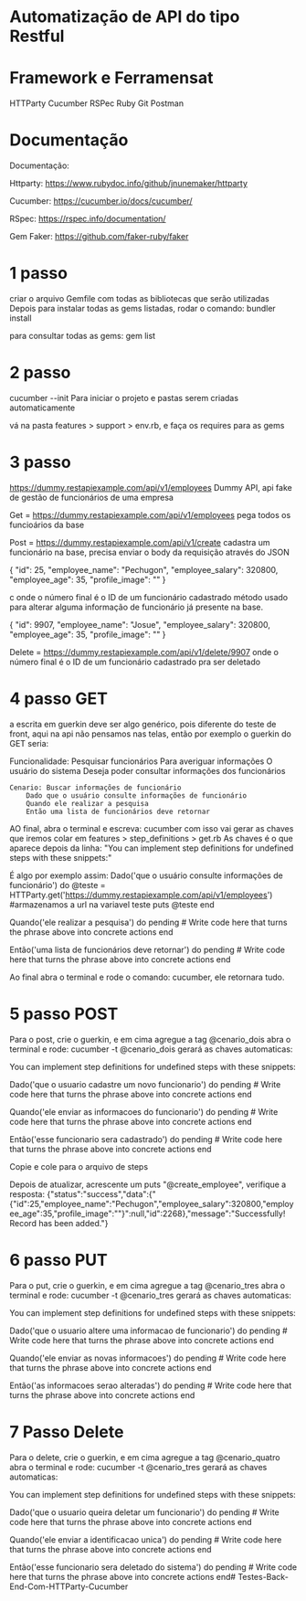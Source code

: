 # Automatização de API do tipo Restful

# Framework e Ferramensat

HTTParty
Cucumber
RSPec
Ruby
Git
Postman

# Documentação
Documentação:

Httparty: https://www.rubydoc.info/github/jnunemaker/httparty

Cucumber: https://cucumber.io/docs/cucumber/

RSpec: https://rspec.info/documentation/

Gem Faker: https://github.com/faker-ruby/faker


# 1 passo

criar o arquivo Gemfile com todas as bibliotecas que serão utilizadas
Depois para instalar todas as gems listadas, rodar o comando: bundler install 

para consultar todas as gems: gem list

# 2 passo

cucumber --init
Para iniciar o projeto e pastas serem criadas automaticamente

vá na pasta features > support > env.rb, e faça os requires para as gems

# 3 passo

https://dummy.restapiexample.com/api/v1/employees
Dummy API, api fake
de gestão de funcionários de uma empresa

Get = https://dummy.restapiexample.com/api/v1/employees
pega todos os funcioários da base

Post = https://dummy.restapiexample.com/api/v1/create
cadastra um funcionário na base, precisa enviar o body da requisição através do JSON

{
    "id": 25,
    "employee_name": "Pechugon",
    "employee_salary": 320800,
    "employee_age": 35,
    "profile_image": ""
}

c
onde o número final é o ID de um funcionário cadastrado
método usado para alterar alguma informação de funcionário já presente na base.

{
    "id": 9907,
    "employee_name": "Josue",
    "employee_salary": 320800,
    "employee_age": 35,
    "profile_image": ""
}

Delete = https://dummy.restapiexample.com/api/v1/delete/9907
onde o número final é o ID de um funcionário cadastrado pra ser deletado

# 4 passo GET

a escrita em guerkin deve ser algo genérico, pois diferente do teste de front, aqui na api não pensamos nas telas, então por exemplo o guerkin do GET seria: 

 Funcionalidade: Pesquisar funcionários
    Para averiguar informações
    O usuário do sistema
    Deseja poder consultar informações dos funcionários

    Cenario: Buscar informações de funcionário
        Dado que o usuário consulte informações de funcionário
        Quando ele realizar a pesquisa 
        Então uma lista de funcionários deve retornar

AO final, abra o terminal e escreva: cucumber
com isso vai gerar as chaves que iremos colar em features > step_definitions > get.rb
As chaves é o que aparece depois da linha: "You can implement step definitions for undefined steps with these snippets:"

É algo por exemplo assim:
Dado('que o usuário consulte informações de funcionário') do
     @teste = HTTParty.get('https://dummy.restapiexample.com/api/v1/employees') #armazenamos a url na variavel teste
    puts @teste
  end
  
  Quando('ele realizar a pesquisa') do
    pending # Write code here that turns the phrase above into concrete actions
  end
  
  Então('uma lista de funcionários deve retornar') do
    pending # Write code here that turns the phrase above into concrete actions
  end

Ao final abra o terminal e rode o comando: cucumber, ele retornara tudo.

# 5 passo POST

Para o post, crie o guerkin, e em cima agregue a tag @cenario_dois
abra o terminal e rode: cucumber -t @cenario_dois
gerará as chaves automaticas:

You can implement step definitions for undefined steps with these snippets:

Dado('que o usuario cadastre um novo funcionario') do
  pending # Write code here that turns the phrase above into concrete actions
end

Quando('ele enviar as informacoes do funcionario') do
  pending # Write code here that turns the phrase above into concrete actions
end

Então('esse funcionario sera cadastrado') do
  pending # Write code here that turns the phrase above into concrete actions
end

Copie e cole para o arquivo de steps

Depois de atualizar, acrescente um puts "@create_employee", verifique a resposta:
{"status":"success","data":{"{\"id\":25,\"employee_name\":\"Pechugon\",\"employee_salary\":320800,\"employee_age\":35,\"profile_image\":\"\"}":null,"id":2268},"message":"Successfully! Record has been added."}

# 6 passo PUT
Para o put, crie o guerkin, e em cima agregue a tag @cenario_tres
abra o terminal e rode: cucumber -t @cenario_tres
gerará as chaves automaticas:

You can implement step definitions for undefined steps with these snippets:

Dado('que o usuario altere uma informacao de funcionario') do
  pending # Write code here that turns the phrase above into concrete actions
end

Quando('ele enviar as novas informacoes') do
  pending # Write code here that turns the phrase above into concrete actions
end

Então('as informacoes serao alteradas') do
  pending # Write code here that turns the phrase above into concrete actions
end

# 7 Passo Delete
Para o delete, crie o guerkin, e em cima agregue a tag @cenario_quatro
abra o terminal e rode: cucumber -t @cenario_tres
gerará as chaves automaticas:

You can implement step definitions for undefined steps with these snippets:

Dado('que o usuario queira deletar um funcionario') do
  pending # Write code here that turns the phrase above into concrete actions
end

Quando('ele enviar a identificacao unica') do
  pending # Write code here that turns the phrase above into concrete actions
end

Então('esse funcionario sera deletado do sistema') do
  pending # Write code here that turns the phrase above into concrete actions
end# Testes-Back-End-Com-HTTParty-Cucumber
